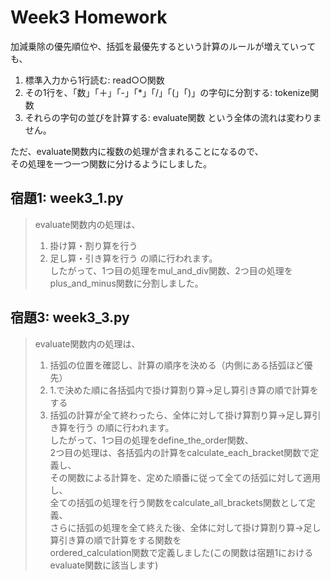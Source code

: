 # Week3 Homework
  
加減乗除の優先順位や、括弧を最優先するという計算のルールが増えていっても、
1. 標準入力から1行読む: read○○関数
2. その1行を、「数」「＋」「-」「*」「/」「(」「)」の字句に分割する: tokenize関数
3. それらの字句の並びを計算する: evaluate関数
という全体の流れは変わりません。  

ただ、evaluate関数内に複数の処理が含まれることになるので、  
その処理を一つ一つ関数に分けるようにしました。  
  
## 宿題1: week3_1.py
>evaluate関数内の処理は、
>1. 掛け算・割り算を行う
>2. 足し算・引き算を行う
>の順に行われます。  
>したがって、1つ目の処理をmul_and_div関数、2つ目の処理をplus_and_minus関数に分割しました。  
  
## 宿題3: week3_3.py
>evaluate関数内の処理は、  
>1. 括弧の位置を確認し、計算の順序を決める（内側にある括弧ほど優先）
>2. 1.で決めた順に各括弧内で掛け算割り算->足し算引き算の順で計算をする
>3. 括弧の計算が全て終わったら、全体に対して掛け算割り算->足し算引き算を行う
>の順に行われます。  
>したがって、1つ目の処理をdefine_the_order関数、  
>2つ目の処理は、各括弧内の計算をcalculate_each_bracket関数で定義し、  
>その関数による計算を、定めた順番に従って全ての括弧に対して適用し、  
>全ての括弧の処理を行う関数をcalculate_all_brackets関数として定義、  
>さらに括弧の処理を全て終えた後、全体に対して掛け算割り算->足し算引き算の順で計算をする関数を  
>ordered_calculation関数で定義しました(この関数は宿題1におけるevaluate関数に該当します)  